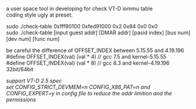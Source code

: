 a user space tool in developing for check VT-D iommu table  
coding style ugly at preset.  

sudo ./check-table 0xfff90100 0xfed91000 0x2 0x84 0x0 0x0   
sudo ./check-table [input guest addr] [DMAR addr] [pasid index] [bus num] [dev num] [func num]  

be careful the difference of OFFSET\_INDEX between 5.15.55 and 4.19.196  
#define OFFSET_INDEX(val)  (val * 4)  // gcc 7.5 and kernel-5.15.55  
#define OFFSET_INDEX(val)  (val * 8) // gcc 8.3 and kernel-4.19.196 32bit/64bit 

*support VT-D 2.5 spec*  
*set CONFIG_STRICT_DEVMEM=n CONFIG_X86_PAT=n and CONFIG_EXPERT=y in config file to reduce the addr limition and the permissions*

